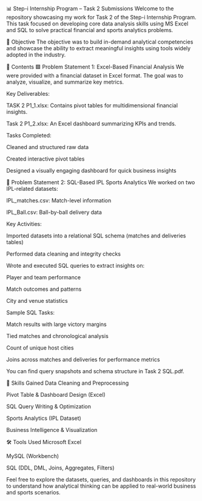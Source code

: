 📊 Step-i Internship Program – Task 2 Submissions
Welcome to the repository showcasing my work for Task 2 of the Step-i Internship Program. This task focused on developing core data analysis skills using MS Excel and SQL to solve practical financial and sports analytics problems.

🎯 Objective
The objective was to build in-demand analytical competencies and showcase the ability to extract meaningful insights using tools widely adopted in the industry.

📂 Contents
🟩 Problem Statement 1: Excel-Based Financial Analysis
We were provided with a financial dataset in Excel format. The goal was to analyze, visualize, and summarize key metrics.

Key Deliverables:

TASK 2 P1_1.xlsx: Contains pivot tables for multidimensional financial insights.

Task 2 P1_2.xlsx: An Excel dashboard summarizing KPIs and trends.

Tasks Completed:

Cleaned and structured raw data

Created interactive pivot tables

Designed a visually engaging dashboard for quick business insights

🏏 Problem Statement 2: SQL-Based IPL Sports Analytics
We worked on two IPL-related datasets:

IPL_matches.csv: Match-level information

IPL_Ball.csv: Ball-by-ball delivery data

Key Activities:

Imported datasets into a relational SQL schema (matches and deliveries tables)

Performed data cleaning and integrity checks

Wrote and executed SQL queries to extract insights on:

Player and team performance

Match outcomes and patterns

City and venue statistics

Sample SQL Tasks:

Match results with large victory margins

Tied matches and chronological analysis

Count of unique host cities

Joins across matches and deliveries for performance metrics

You can find query snapshots and schema structure in Task 2 SQL.pdf.

🧠 Skills Gained
Data Cleaning and Preprocessing

Pivot Table & Dashboard Design (Excel)

SQL Query Writing & Optimization

Sports Analytics (IPL Dataset)

Business Intelligence & Visualization

🛠️ Tools Used
Microsoft Excel

MySQL (Workbench)

SQL (DDL, DML, Joins, Aggregates, Filters)

Feel free to explore the datasets, queries, and dashboards in this repository to understand how analytical thinking can be applied to real-world business and sports scenarios.

